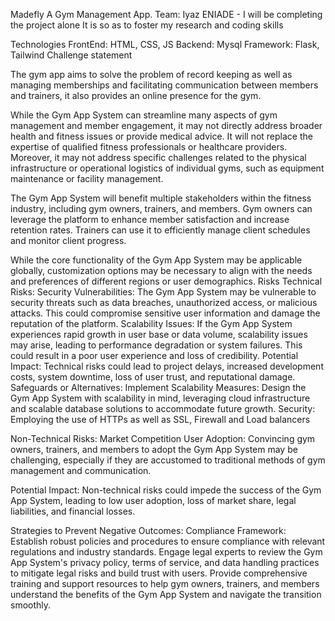 Madefly
A Gym Management App.
Team:
Iyaz ENIADE - 
I will be completing the project alone
It is so as to foster my research and coding skills

Technologies
FrontEnd: HTML, CSS, JS
Backend: Mysql
Framework: Flask, Tailwind
Challenge statement

The gym app aims to solve the problem of record keeping as well as managing memberships and facilitating communication between members and trainers, it also provides an online presence for the gym.

While the Gym App System can streamline many aspects of gym management and member engagement, it may not directly address broader health and fitness issues or provide medical advice. It will not replace the expertise of qualified fitness professionals or healthcare providers. Moreover, it may not address specific challenges related to the physical infrastructure or operational logistics of individual gyms, such as equipment maintenance or facility management.

The Gym App System will benefit multiple stakeholders within the fitness industry, including gym owners, trainers, and members. Gym owners can leverage the platform to enhance member satisfaction and increase retention rates. Trainers can use it to efficiently manage client schedules and monitor client progress.

While the core functionality of the Gym App System may be applicable globally, customization options may be necessary to align with the needs and preferences of different regions or user demographics.
Risks
Technical Risks:
Security Vulnerabilities: The Gym App System may be vulnerable to security threats such as data breaches, unauthorized access, or malicious attacks. This could compromise sensitive user information and damage the reputation of the platform.
Scalability Issues: If the Gym App System experiences rapid growth in user base or data volume, scalability issues may arise, leading to performance degradation or system failures. This could result in a poor user experience and loss of credibility.
Potential Impact:
Technical risks could lead to project delays, increased development costs, system downtime, loss of user trust, and reputational damage.
Safeguards or Alternatives:
Implement Scalability Measures: Design the Gym App System with scalability in mind, leveraging cloud infrastructure and scalable database solutions to accommodate future growth.
Security: Employing the use of HTTPs as well as SSL, Firewall and Load balancers

Non-Technical Risks:
Market Competition
User Adoption: Convincing gym owners, trainers, and members to adopt the Gym App System may be challenging, especially if they are accustomed to traditional methods of gym management and communication.

Potential Impact:
Non-technical risks could impede the success of the Gym App System, leading to low user adoption, loss of market share, legal liabilities, and financial losses.

Strategies to Prevent Negative Outcomes:
Compliance Framework: Establish robust policies and procedures to ensure compliance with relevant regulations and industry standards. Engage legal experts to review the Gym App System's privacy policy, terms of service, and data handling practices to mitigate legal risks and build trust with users.
Provide comprehensive training and support resources to help gym owners, trainers, and members understand the benefits of the Gym App System and navigate the transition smoothly.

